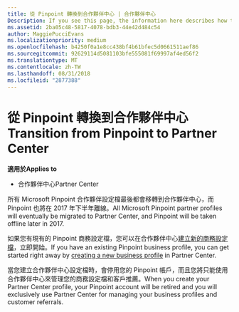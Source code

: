 ```yaml
---
title: 從 Pinpoint 轉換到合作夥伴中心 | 合作夥伴中心
Description: If you see this page, the information here describes how to transition from Pinpoint to Partner Center.
ms.assetid: 2ba05c48-5817-4078-bdb3-44e42d484c54
author: MaggiePucciEvans
ms.localizationpriority: medium
ms.openlocfilehash: b4250f0a1e8cc438bf4b61bfec5d0661511aef86
ms.sourcegitcommit: 92629114d5081103bfe555081f69997af4ed56f2
ms.translationtype: MT
ms.contentlocale: zh-TW
ms.lasthandoff: 08/31/2018
ms.locfileid: "2877388"
---
```

# <a name="transition-from-pinpoint-to-partner-center"></a><span data-ttu-id="54356-102">從 Pinpoint 轉換到合作夥伴中心</span><span class="sxs-lookup"><span data-stu-id="54356-102">Transition from Pinpoint to Partner Center</span></span>

**<span data-ttu-id="54356-103">適用於</span><span class="sxs-lookup"><span data-stu-id="54356-103">Applies to</span></span>**

-  <span data-ttu-id="54356-104">合作夥伴中心</span><span class="sxs-lookup"><span data-stu-id="54356-104">Partner Center</span></span>

<span data-ttu-id="54356-105">所有 Microsoft Pinpoint 合作夥伴設定檔最後都會移轉到合作夥伴中心，而 Pinpoint 也將在 2017 年下半年離線。</span><span class="sxs-lookup"><span data-stu-id="54356-105">All Microsoft Pinpoint partner profiles will eventually be migrated to Partner Center, and Pinpoint will be taken offline later in 2017.</span></span> 

<span data-ttu-id="54356-106">如果您有現有的 Pinpoint 商務設定檔，您可以在合作夥伴中心[建立新的商務設定檔](create-a-marketing-profile.md)，立即開始。</span><span class="sxs-lookup"><span data-stu-id="54356-106">If you have an existing Pinpoint business profile, you can get started right away by [creating a new business profile](create-a-marketing-profile.md) in Partner Center.</span></span>

<span data-ttu-id="54356-107">當您建立合作夥伴中心設定檔時，會停用您的 Pinpoint 帳戶，而且您將只能使用合作夥伴中心來管理您的商務設定檔和客戶推薦。</span><span class="sxs-lookup"><span data-stu-id="54356-107">When you create your Partner Center profile, your Pinpoint account will be retired and you will exclusively use Partner Center for managing your business profiles and customer referrals.</span></span>